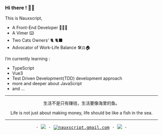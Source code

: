 ### Hi there ! 👋🏻

This is Nauxscript, 

- A Front-End Developer 👨🏻‍💻
- A Vimer ⌨️
- Two Cats Owners' 🐈 🐈‍⬛
- Advocator of Work-Life Balance 🛠⚖️🏠

I’m currently learning :

- TypeScript
- Vue3
- Test Driven Development(TDD) development approach
- more and deeper about JavaScript
- and ...

---


<p align="center">生活不是只有赚钱，生活要像海里的鱼。 </p>

<p align="center">Life is not just about making money, life should be like a fish in the sea.</p>


---

<p align="center">
  <samp>
    ·
    <a target="_blank" href="http://blog.nauxscript.com"><img src="https://img.shields.io/badge/Blog-white?logo=Astro&style=flat" /></a>
    ·
    <a href="mailto:nauxscript.gmail.com"><img src="https://img.shields.io/badge/email-yellow?logo=Gmail&style=flat" alt="nauxscript.gmail.com" /></a>
    ·
    <a target="_blank" href="https://twitter.com/nauxscript"><img src="https://img.shields.io/twitter/url?style=social&url=https%3A%2F%2Ftwitter.com%2Fnauxscript" /></a>
    ·
  </samp>
</p>
